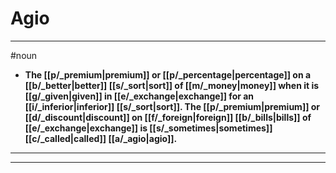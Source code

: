# Agio
---
#noun
- **The [[p/_premium|premium]] or [[p/_percentage|percentage]] on a [[b/_better|better]] [[s/_sort|sort]] of [[m/_money|money]] when it is [[g/_given|given]] in [[e/_exchange|exchange]] for an [[i/_inferior|inferior]] [[s/_sort|sort]]. The [[p/_premium|premium]] or [[d/_discount|discount]] on [[f/_foreign|foreign]] [[b/_bills|bills]] of [[e/_exchange|exchange]] is [[s/_sometimes|sometimes]] [[c/_called|called]] [[a/_agio|agio]].**
---
---
